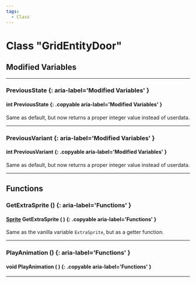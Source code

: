 ```yaml
---
tags:
  - Class
---
```

# Class "GridEntityDoor"

## Modified Variables
___
### PreviousState {: aria-label='Modified Variables' }
#### int PreviousState  {: .copyable aria-label='Modified Variables' }
Same as default, but now returns a proper integer value instead of userdata.

___
### PreviousVariant {: aria-label='Modified Variables' }
#### int PreviousVariant  {: .copyable aria-label='Modified Variables' }
Same as default, but now returns a proper integer value instead of userdata.

___

## Functions

### GetExtraSprite () {: aria-label='Functions' }
#### [Sprite](Sprite.md) GetExtraSprite ( ) {: .copyable aria-label='Functions' }
Same as the vanilla variable `ExtraSprite`, but as a getter function.

___
### PlayAnimation () {: aria-label='Functions' }
#### void PlayAnimation ( ) {: .copyable aria-label='Functions' }

___